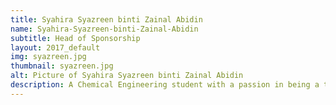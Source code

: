 ```yaml
---
title: Syahira Syazreen binti Zainal Abidin 
name: Syahira-Syazreen-binti-Zainal-Abidin
subtitle: Head of Sponsorship
layout: 2017_default
img: syazreen.jpg
thumbnail: syazreen.jpg
alt: Picture of Syahira Syazreen binti Zainal Abidin
description: A Chemical Engineering student with a passion in being a team player. Syahira knows that the key to securing sponsorship is to understand the needs of the corporate sponsors and the event itself. Having a deep interest in STEM areas, she became a part of the team as she believes that MSTC has a potential in developing the STEM related industry in Malaysia.
---
```


